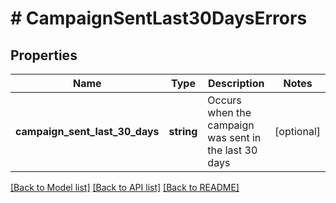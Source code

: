 # # CampaignSentLast30DaysErrors

## Properties

Name | Type | Description | Notes
------------ | ------------- | ------------- | -------------
**campaign_sent_last_30_days** | **string** | Occurs when the campaign was sent in the last 30 days | [optional] 

[[Back to Model list]](../../README.md#documentation-for-models) [[Back to API list]](../../README.md#documentation-for-api-endpoints) [[Back to README]](../../README.md)


